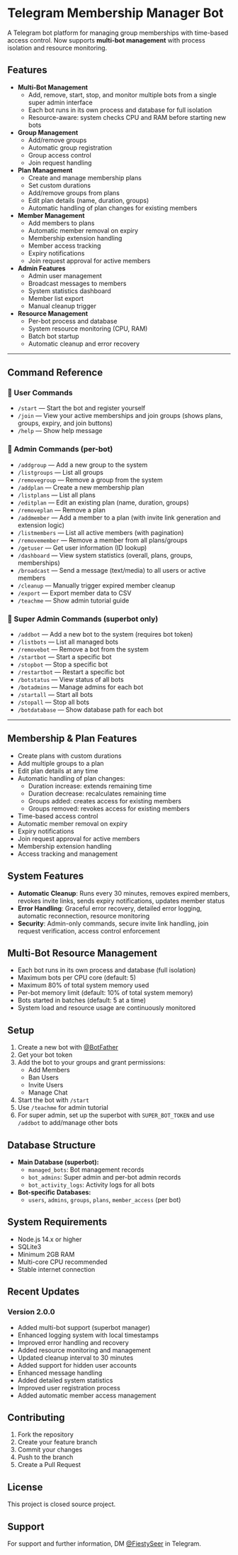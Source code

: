 # Telegram Membership Manager Bot

A Telegram bot platform for managing group memberships with time-based access control. Now supports **multi-bot management** with process isolation and resource monitoring.

## Features

- **Multi-Bot Management**
  - Add, remove, start, stop, and monitor multiple bots from a single super admin interface
  - Each bot runs in its own process and database for full isolation
  - Resource-aware: system checks CPU and RAM before starting new bots
- **Group Management**
  - Add/remove groups
  - Automatic group registration
  - Group access control
  - Join request handling
- **Plan Management**
  - Create and manage membership plans
  - Set custom durations
  - Add/remove groups from plans
  - Edit plan details (name, duration, groups)
  - Automatic handling of plan changes for existing members
- **Member Management**
  - Add members to plans
  - Automatic member removal on expiry
  - Membership extension handling
  - Member access tracking
  - Expiry notifications
  - Join request approval for active members
- **Admin Features**
  - Admin user management
  - Broadcast messages to members
  - System statistics dashboard
  - Member list export
  - Manual cleanup trigger
- **Resource Management**
  - Per-bot process and database
  - System resource monitoring (CPU, RAM)
  - Batch bot startup
  - Automatic cleanup and error recovery

---

## Command Reference

### 🧑 User Commands
- `/start` — Start the bot and register yourself
- `/join` — View your active memberships and join groups (shows plans, groups, expiry, and join buttons)
- `/help` — Show help message

### 👮 Admin Commands (per-bot)
- `/addgroup` — Add a new group to the system
- `/listgroups` — List all groups
- `/removegroup` — Remove a group from the system
- `/addplan` — Create a new membership plan
- `/listplans` — List all plans
- `/editplan` — Edit an existing plan (name, duration, groups)
- `/removeplan` — Remove a plan
- `/addmember` — Add a member to a plan (with invite link generation and extension logic)
- `/listmembers` — List all active members (with pagination)
- `/removemember` — Remove a member from all plans/groups
- `/getuser` — Get user information (ID lookup)
- `/dashboard` — View system statistics (overall, plans, groups, memberships)
- `/broadcast` — Send a message (text/media) to all users or active members
- `/cleanup` — Manually trigger expired member cleanup
- `/export` — Export member data to CSV
- `/teachme` — Show admin tutorial guide

### 🦸 Super Admin Commands (superbot only)
- `/addbot` — Add a new bot to the system (requires bot token)
- `/listbots` — List all managed bots
- `/removebot` — Remove a bot from the system
- `/startbot` — Start a specific bot
- `/stopbot` — Stop a specific bot
- `/restartbot` — Restart a specific bot
- `/botstatus` — View status of all bots
- `/botadmins` — Manage admins for each bot
- `/startall` — Start all bots
- `/stopall` — Stop all bots
- `/botdatabase` — Show database path for each bot

---

## Membership & Plan Features

- Create plans with custom durations
- Add multiple groups to a plan
- Edit plan details at any time
- Automatic handling of plan changes:
  - Duration increase: extends remaining time
  - Duration decrease: recalculates remaining time
  - Groups added: creates access for existing members
  - Groups removed: revokes access for existing members
- Time-based access control
- Automatic member removal on expiry
- Expiry notifications
- Join request approval for active members
- Membership extension handling
- Access tracking and management

## System Features

- **Automatic Cleanup**: Runs every 30 minutes, removes expired members, revokes invite links, sends expiry notifications, updates member status
- **Error Handling**: Graceful error recovery, detailed error logging, automatic reconnection, resource monitoring
- **Security**: Admin-only commands, secure invite link handling, join request verification, access control enforcement

## Multi-Bot Resource Management

- Each bot runs in its own process and database (full isolation)
- Maximum bots per CPU core (default: 5)
- Maximum 80% of total system memory used
- Per-bot memory limit (default: 10% of total system memory)
- Bots started in batches (default: 5 at a time)
- System load and resource usage are continuously monitored

## Setup

1. Create a new bot with [@BotFather](https://t.me/BotFather)
2. Get your bot token
3. Add the bot to your groups and grant permissions:
   - Add Members
   - Ban Users
   - Invite Users
   - Manage Chat
4. Start the bot with `/start`
5. Use `/teachme` for admin tutorial
6. For super admin, set up the superbot with `SUPER_BOT_TOKEN` and use `/addbot` to add/manage other bots

## Database Structure

- **Main Database (superbot):**
  - `managed_bots`: Bot management records
  - `bot_admins`: Super admin and per-bot admin records
  - `bot_activity_logs`: Activity logs for all bots
- **Bot-specific Databases:**
  - `users`, `admins`, `groups`, `plans`, `member_access` (per bot)

## System Requirements

- Node.js 14.x or higher
- SQLite3
- Minimum 2GB RAM
- Multi-core CPU recommended
- Stable internet connection

## Recent Updates

### Version 2.0.0
- Added multi-bot support (superbot manager)
- Enhanced logging system with local timestamps
- Improved error handling and recovery
- Added resource monitoring and management
- Updated cleanup interval to 30 minutes
- Added support for hidden user accounts
- Enhanced message handling
- Added detailed system statistics
- Improved user registration process
- Added automatic member access management

## Contributing

1. Fork the repository
2. Create your feature branch
3. Commit your changes
4. Push to the branch
5. Create a Pull Request

## License

This project is closed source project.

## Support

For support and further information, DM <a href="https://t.me/fiestyseer">@FiestySeer</a> in Telegram. 
